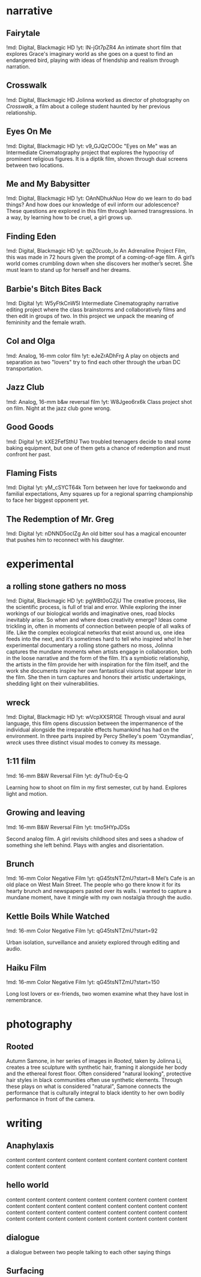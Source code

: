 <svg id=fun viewbox='-1000,-1000, 2000, 2000'></svg>

# narrative

## Fairytale
!md: Digital, Blackmagic HD
!yt: lN-jGt7pZR4
An intimate short film that explores Grace's imaginary world as she goes on a quest to find an endangered bird, playing with ideas of friendship and realism through narration.

## Crosswalk
!md: Digital, Blackmagic HD
Jolinna worked as director of photography on _Crosswalk_, a film about a college student haunted by her previous relationship.

## Eyes On Me
!md: Digital, Blackmagic HD
!yt: v9_GJQzCOOc
"Eyes on Me" was an Intermediate Cinematography project that explores the hypocrisy of prominent religious figures. It is a diptik film, shown through dual screens between two locations.

## Me and My Babysitter
!md: Digital, Blackmagic HD
!yt: OAnNDhukNuo
How do we learn to do bad things? And how does our knowledge of evil inform our adolescence? These questions are explored in this film through learned transgressions. In a way, by learning how to be cruel, a girl grows up.

## Finding Eden
!md: Digital, Blackmagic HD
!yt: qpZ0cuob_Io
An Adrenaline Project Film, this was made in 72 hours given the prompt of a coming-of-age film. A girl’s world comes crumbling down when she discovers her mother’s secret. She must learn to stand up for herself and her dreams.

## Barbie's Bitch Bites Back
!md: Digital
!yt: W5yFtkCnW5I
Intermediate Cinematography narrative editing project where the class brainstorms and collaboratively films and then edit in groups of two. In this project we unpack the meaning of femininity and the female wrath.

## Col and Olga
!md: Analog, 16-mm color film
!yt: eJeZrADhFrg
A play on objects and separation as two "lovers" try to find each other through the urban DC transportation.

## Jazz Club
!md: Analog, 16-mm b&w reversal film
!yt: W8Jgeo6rx6k
Class project shot on film. Night at the jazz club gone wrong.

## Good Goods
!md: Digital
!yt: kXE2FefSthU
Two troubled teenagers decide to steal some baking equipment, but one of them gets a chance of redemption and must confront her past.

## Flaming Fists
!md: Digital
!yt: yM_cSYCT64k
Torn between her love for taekwondo and familial expectations, Amy squares up for a regional sparring championship to face her biggest opponent yet.

## The Redemption of Mr. Greg
!md: Digital
!yt: nDNND5ocIZg
An old bitter soul has a magical encounter that pushes him to reconnect with his daughter.


# experimental

## a rolling stone gathers no moss
!md: Digital, Blackmagic HD
!yt: pgWBt0oGZjU
The creative process, like the scientific process, is full of trial and error. While exploring the inner workings of our biological worlds and imaginative ones, road blocks inevitably arise. So when and where does creativity emerge? Ideas come trickling in, often in moments of connection between people of all walks of life. Like the complex ecological networks that exist around us, one idea feeds into the next, and it’s sometimes hard to tell who inspired who! In her experimental documentary a rolling stone gathers no moss, Jolinna captures the mundane moments when artists engage in collaboration, both in the loose narrative and the form of the film. It’s a symbiotic relationship, the artists in the film provide her with inspiration for the film itself, and the work she documents inspire her own fantastical visions that appear later in the film. She then in turn captures and honors their artistic undertakings, shedding light on their vulnerabilities.

## wreck
!md: Digital, Blackmagic HD
!yt: wVcpXXSR1GE
Through visual and aural language, this film opens discussion between the impermanence of the individual alongside the irreparable effects humankind has had on the environment. In three parts inspired by Percy Shelley's poem 'Ozymandias', _wreck_ uses three distinct visual modes to convey its message.

## 1:11 film
!md: 16-mm B&W Reversal Film
!yt: dyThu0-Eq-Q

Learning how to shoot on film in my first semester, cut by hand. Explores light and motion.

## Growing and leaving
!md: 16-mm B&W Reversal Film
!yt: tmo5HYpJDSs

Second analog film. A girl revisits childhood sites and sees a shadow of something she left behind. Plays with angles and disorientation.

## Brunch
!md: 16-mm Color Negative Film
!yt: qG45tsNTZmU?start=8
Mel’s Cafe is an old place on West Main Street. The people who go there know it for its hearty brunch and newspapers pasted over its walls. I wanted to capture a mundane moment, have it mingle with my own nostalgia through the audio.

## Kettle Boils While Watched
!md: 16-mm Color Negative Film
!yt: qG45tsNTZmU?start=92

Urban isolation, surveillance and anxiety explored through editing and audio.

## Haiku Film
!md: 16-mm Color Negative Film
!yt: qG45tsNTZmU?start=150

Long lost lovers or ex-friends, two women examine what they have lost in remembrance.

# photography

## Rooted
Autumn Samone, in her series of images in _Rooted_, taken by Jolinna Li, creates a tree sculpture with synthetic hair, framing it alongside her body and the ethereal forest floor. Often considered "natural looking", protective hair styles in black communities often use synthetic elements. Through these plays on what is considered "natural", Samone connects the performance that is culturally integral to black identity to her own bodily performance in front of the camera.

# writing

## Anaphylaxis
content content content content content content content content content content content content

## hello world

content content content content content content content content content content content content content content content content content content content content content content content content content content content content content content content content content content content content

## dialogue

a dialogue between two people talking to each other saying things

## Surfacing

<div class=story>
<h2>Surfacing</h2>
<span class=story-date>November 10, 2022</span>
<hr>

"I peed into a cup today."

The words fell out of Marnie's mouth. Nobody was there to pick them off the ground, thoughts not yet fully formed meant to be digested and not regurgitated into the open air. She could taste them, the compulsivity and randomness of her inner monologues, their acidity. Suddenly she felt sick. How funny. She was just at the clinic earlier that day.

She traversed a sidewalk soaked in wet leaves, the texture so meat-like she thought she was making her way down an unfurled umbilical cord, air as thick as placenta. She stepped onto an empty transit bus, her head full of the bus's big tires on the road, black against black. She lurched either way as the bus rolled forward and felt two opposing forces yanking her apart. The first was the long shrieks of the bus's breaks as it barely managed to stop at each intersection, and the second was the long blades of orange light that slid through the windows, a mixture made from the brown of wet leaves and red from the setting sun. The scratches of sound and color filled the crevices of her brain like cold water finding its way through fractal cracks in ice. She was going to shatter. Thank God her stop was near.

<br>

Marnie got to Webber's grill ten minutes late. She had left her room a mess, clothes spilling out of drawers like limp bodies, her red scarf had been spread out on her bed like a river of blood. <i>All this carnage</i>, thought Marnie faced with the plain wooden doors of the restaurant, <i>just to listen to a man talk about himself for two hours</i>. At least he'll get the bill.

<br>

George was tall. That was Marnie's first impression. He had on a checkered green sweater which went well with his grey, unremarkable face. The way he spoke was self-congratulatory, with no real intention of listening to the person he was talking to. He reminded Marnie of the foxes used in Aesop's fables used to tell lessons about people who thought they were all that.

"When can I see you again?" he asked by the end of their meal. Steaks had been devoured, wine consumed, the check gotten and paid for.

Marnie laughed, reflexively covering her mouth. "I'll have to check my calendar, thanks for dinner."

Marnie walked George to his car, where he offered her a ride, but she declined. He drove off while she looked on, his red convertible getting smaller and smaller on the dimming horizon until it was just a two-dimensional speck in the distance. She turned away from the road and walked towards the downtown, crossing a bridge. Grey clouds crossed over a deep purple sky and Marnie thought it looked like a giant blueberry strudel. She reached her hands out from her pockets, stretching her tendons in the cold. Her hands were painted the same color as the sky,  blisters and bruises from a week of dish duty.

Her phone rang. She checked; it was her mother. She let it run its course, but when it finally stopped it was only replaced by a call from her sister. Marnie let out a small groan, relented, and picked up.

"Marnie, she's going crazy. Can you call her?" Emma fumed into the phone.

"I can't, I don't know how to talk to her." Marnie scratched the bottom edge of the bridge railing with the tip of her boot. She hoped that she sounded logical, maybe even hurtful.

"You're going to have to face her eventually, it's not safe for you, leaving home like that. Do you have money? I can pay for the bus." Emma offered.

Marnie shrugged at no one in particular.  She kept toying with the bridge railing, its sharp rust digging into the faux leather of her shoes. Then two words fluttered out of her so fast she heard herself say them without saying them herself.

"I'm pregnant."

For the first time, Emma paused. Phone static immediately swallowed up the hundred or so miles between the two sisters. A bird flew across the canal and Marnie followed its path with her eyes. She knew that the sun had sunken completely by then because the bird's feathers had lost all their color. Marnie found it poetic — a silhouette making its way home in the dark.

"Marnie, I don't know what to say," said Emma. Marnie silently laughed at this confession. "Are you taking care of yourself? Have you eaten today?"

"Don't worry about me, I had steak tonight," Marnie smiled into the phone. Her head was still pounding from the wine.

"Is it Nick's?"

"Well, it's mine," replied Marnie.

Emma let out a tired sigh. She was in her softened state now, and Marnie liked this version of her sister, when she redirected her energy from sounding smart to defending against a common threat. Emma had won every fight she has gotten in; she always got her way.

"Marnie, listen to me. Are you listening? I don't think you are. But that doesn't matter. It doesn't matter if it's Nick's or whoever's, I'll convince Mom, she'll come around."

There was another pause. The static came in again with its distant prickling. No birds flew across the canal this time.

"Please, come home."

<i>Oh Emma,</i> thought Marnie. <i>I'm never going back, but I can't bear to say it to your stupid, perfect face. </i>She hung up.

Marnie sank into herself. To Emma it was all a vague memory. To Marnie it was a nightmare she woke up from and could never forget. The slaps dealt, the words fired from a shotgun tongue, the lines drawn with pointed fingers as her own mother compared her two daughters, one her angel, the other one the devil herself.

<br>

She was just a girl walking in the opposite direction that the earth was spinning, wading through ghosts, her knees determined to get her back to that home-like place. Marnie had resisted the urge to think about him for the entire day, but now the memories escaped like fireflies, coming in and out of illumination as her old teenage synapses fired, replaying the best summer that ruined her life. She let them fling towards her, and she caught the buzzing visions one by one, crushing each between her fingers.

The first time she saw Nick was behind the bleachers. The light came in slanted and lit up half of his face. His brown eyes were at odds with each other, one demure chocolate, the other brazen gold. He liked philosophy and poetry, things that Marnie stood on the periphery of but never dared to dive into. He took her pages of half-hazard stories and read them with serious brows and pursed lips. He would look up, smile, and reveal his tongue purpled by his favorite grape candy.

She hated that the words from his mouth were the kind of thing that could save her. Words so ripe like they were derived from nature itself, their odd combination of granularity and chance, something she could not reproduce no matter how hard she tried. She loved the look of him, that swirl of his brown hair, the odd tapping he did with his pinky at the edge of a counter or desk, his deep green hoodie, that walk full of schoolboy coolness.

So she couldn't even blame herself. That pivotal night when she snuck out of the house, evading her mother and sister's careful gaze, sprinting to his car obscured by some bushes. They went to a nearby park and strolled under grinning, silver stars, gagging at the smell of lake water and then giggling at their exaggerated disgust.

A stroll led to a kiss, and that led to them in the back of his car, his denim jacket hanging out the window, Marnie's pajamas on the dashboard. Marnie shook her head, shaking away the summer warmth that crept into her cheeks, replacing it with the stinging cold. In the end, cold was all she got from Nick. Here she was, walking up to a boarding house three months later, still thinking about him, left with his uneven eyes, her own dissatisfaction.

<br>

The door shut behind her. It was like Marnie's past in its entirety was locked away, left in the blasts of cold October air. She was now confronted by her room's stifling warmth, she refused it — this moment. A wave of nausea took over and Marnie bolted for the toilet bowl.

When all the organic matter that was not each of her clamoring cells were in the toilet, an emptiness settled into all corners of her body. Her clammy skin stuck to the white tiling of the bathroom, and the yellowing grout imprinted its gridwork onto her palms and the outside of her legs. Blue from the porthole window above washed over her skin, and when she leaned to examine her own throw up, it looked green and alive.

Like words that bubbled out of her without her permission, this feeling that she was all she had came pouring out, melting her vision, and causing her to shake. She slid from her knelt position over the basin and rested her arm on the ridge of the bathtub, the energy gone from her body. Her back curved forward like a willow tree, a sour ache wrapped around her throat, and she felt her head droop from her neck. She brought a hand up to her face and buried her eyes.

There was always something she was gripping, clawing at, fighting with clenched fists. Maybe that thing was the silence in response to her question "What am I without them?" whispered into a gulf as wide as the Pacific Ocean. Maybe that thing was the fact her sister loved her so much yet so incorrectly. Maybe it was because she could not remember her mother saying something nice to her in the past two years. Maybe that thing was how she had finally been held so tight that she melted out of existence completely, but now her existence felt so piercing, and that existence was merging in on the existence of another thing inside her. She didn't know then, but she was just on the brink of what her life was going to be. Not yet though. All she knew now was that letting go was not an option. It hurt, this tightly wound posture she maintained, hands of her past pulling at her shoulders, her head cycling between looking back and facing life's momentum. She had yet to stand up, but in due time she would — grab the wrists of the past and yank them forward with her.

And from the bathroom floor, her grip unyielding, she cried, droplets and droplets of <i>I want I want I want</i>.

</div>

## Surfacing-other

<h2>Surfacing</h2>

<iframe src="https://docs.google.com/viewer?url=https://cs.virginia.edu/~jh7qbe/share/SURF.pdf&embedded=true" style="width:100%; height:650px;" frameborder="0"></iframe>

# about

## About Artist

<div id=about-pictures><img src=media/profile/0.jpg><img src=media/profile/3.webp></div>

Jolinna Li is a filmmaker based in Charlottesville, Virginia. She is a current Studio Art student at the University of Virginia concentrating in Cinematography. With experience in working with both traditional film and HD cameras, Jolinna likes exploring realism, cultural identity, relationship dynamics, and love in her work. Films she has worked on have been selected by the Virginia Film Festival and screened at the McGuffey Art center. She has also been involved in the Adrenaline project and works with Lighthouse Studios as a freelance editor.

<p>
Contact: <a href='mailto:jolinnayli@gmail.com'><u>jolinnayli@gmail.com</u></a>
<br>
Resume: <a href='./Resume_Jolinna_Li.pdf'><u>PDF</u></a>
</p>
